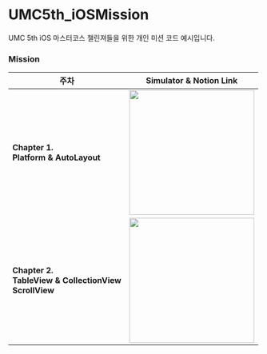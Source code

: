 # UMC5th_iOSMission
UMC 5th iOS 마스터코스 챌린져들을 위한 개인 미션 코드 예시입니다.

### Mission

| 주차          | Simulator & Notion Link                                     | 
|-------------|--------------------------------------------|
| **Chapter 1.<br>  Platform & AutoLayout** <br> | <img src="https://github.com/yeahzxnn/UMC5th_iOSMission/assets/102504021/55dbbe89-9226-4bc9-88bb-1d692779e17e" width="250"> |
| **Chapter 2.<br>  TableView & CollectionView <br> ScrollView**  | <img src="https://github.com/yeahzxnn/UMC5th_iOSMission/assets/102504021/de1f358e-73cb-4562-a69d-a938a04190d7" width="250" > |




